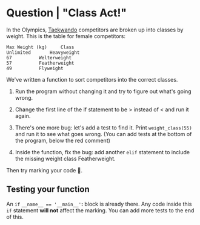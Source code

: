 # Question | "Class Act!"

In the Olympics, [Taekwando](https://en.wikipedia.org/wiki/Taekwondo_weight_classes#Olympic_weight_classes) competitors are broken up into classes by weight. This is the table for female competitors:

```
Max Weight (kg)		Class
Unlimited		Heavyweight
67			Welterweight
57			Featherweight
49			Flyweight
```

We've written a function to sort competitors into the correct classes.

1. Run the program without changing it and try to figure out what's going wrong.

2. Change the first line of the if statement to be > instead of < and run it again.

3. There's one more bug: let's add a test to find it. Print ``weight_class(55)`` and run it to see what goes wrong. (You can add tests at the bottom of the program, below the red comment)

4. Inside the function, fix the bug: add another ``elif`` statement to include the missing weight class Featherweight.

Then try marking your code 🤞.

## Testing your function
An ``if`` ``__name__ == '__main__'``**:** block is already there. Any code inside this ``if`` statement **will not** affect the marking. You can add more tests to the end of this.
